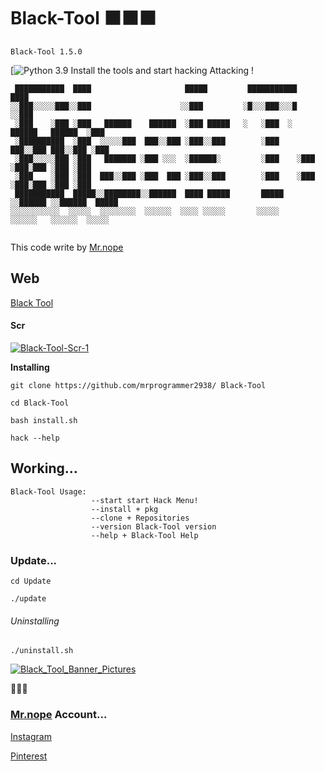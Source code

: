# Black-Tool ⬛⬛⬛
```
Black-Tool 1.5.0
```

[![Python 3.9](https://www.python.org/downloads/)
Install the tools and start hacking Attacking !
```
 ███████████  ████                     █████         ███████████                   ████ 
░░███░░░░░███░░███                    ░░███         ░█░░░███░░░█                  ░░███ 
 ░███    ░███ ░███   ██████    ██████  ░███ █████   ░   ░███  ░   ██████   ██████  ░███ 
 ░██████████  ░███  ░░░░░███  ███░░███ ░███░░███        ░███     ███░░███ ███░░███ ░███ 
 ░███░░░░░███ ░███   ███████ ░███ ░░░  ░██████░         ░███    ░███ ░███░███ ░███ ░███ 
 ░███    ░███ ░███  ███░░███ ░███  ███ ░███░░███        ░███    ░███ ░███░███ ░███ ░███ 
 ███████████  █████░░████████░░██████  ████ █████       █████   ░░██████ ░░██████  █████
░░░░░░░░░░░  ░░░░░  ░░░░░░░░  ░░░░░░  ░░░░ ░░░░░       ░░░░░     ░░░░░░   ░░░░░░  ░░░░░ 
                                                                                        
```

This code write by [Mr.nope](https://github.com/mrprogrammer2938)

## Web
[Black Tool](https://60d8dc3633fbe.mywebzi.ir/)
#### Scr
[![Black-Tool-Scr-1](https://user-images.githubusercontent.com/78996423/121770983-e057c400-cb81-11eb-95ab-cbfb052b29a2.jpeg)](https://github.com/mrprogrammer2938/Black-Tool)

**Installing**
```
git clone https://github.com/mrprogrammer2938/ Black-Tool

cd Black-Tool

bash install.sh

hack --help
```

## Working...
```
Black-Tool Usage:
                  --start start Hack Menu!
                  --install + pkg
                  --clone + Repositories
                  --version Black-Tool version
                  --help + Black-Tool Help
```

### Update...
```
cd Update

./update
```

###### Uninstalling
```
./uninstall.sh
```


[![Black_Tool_Banner_Pictures](https://user-images.githubusercontent.com/78996423/123559118-588fcd80-d7af-11eb-8552-e740bfba75de.jpeg)](https://github.com/mrprogrammer2938/Black-Tool)

🔽🔽🔽
### [Mr.nope](https://github.com/mrprogrammer2938) Account...

[Instagram](https://instagram.com/programmer2938)

[Pinterest](https://www.pinterest.com/mrprogrammer2938)
